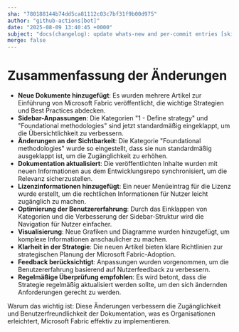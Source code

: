 ```yaml
---
sha: "780188144b74dd5ca81112c03c7bf31f9b00d975"
author: "github-actions[bot]"
date: "2025-08-09 13:40:45 +0000"
subject: "docs(changelog): update whats-new and per-commit entries [skip ci]"
merge: false
---
```


# Zusammenfassung der Änderungen

- **Neue Dokumente hinzugefügt**: Es wurden mehrere Artikel zur Einführung von Microsoft Fabric veröffentlicht, die wichtige Strategien und Best Practices abdecken.
- **Sidebar-Anpassungen**: Die Kategorien "1 - Define strategy" und "Foundational methodologies" sind jetzt standardmäßig eingeklappt, um die Übersichtlichkeit zu verbessern.
- **Änderungen an der Sichtbarkeit**: Die Kategorie "Foundational methodologies" wurde so eingestellt, dass sie nun standardmäßig ausgeklappt ist, um die Zugänglichkeit zu erhöhen.
- **Dokumentation aktualisiert**: Die veröffentlichten Inhalte wurden mit neuen Informationen aus dem Entwicklungsrepo synchronisiert, um die Relevanz sicherzustellen.
- **Lizenzinformationen hinzugefügt**: Ein neuer Menüeintrag für die Lizenz wurde erstellt, um die rechtlichen Informationen für Nutzer leicht zugänglich zu machen.
- **Optimierung der Benutzererfahrung**: Durch das Einklappen von Kategorien und die Verbesserung der Sidebar-Struktur wird die Navigation für Nutzer einfacher.
- **Visualisierung**: Neue Grafiken und Diagramme wurden hinzugefügt, um komplexe Informationen anschaulicher zu machen.
- **Klarheit in der Strategie**: Die neuen Artikel bieten klare Richtlinien zur strategischen Planung der Microsoft Fabric-Adoption.
- **Feedback berücksichtigt**: Anpassungen wurden vorgenommen, um die Benutzererfahrung basierend auf Nutzerfeedback zu verbessern.
- **Regelmäßige Überprüfung empfohlen**: Es wird betont, dass die Strategie regelmäßig aktualisiert werden sollte, um den sich ändernden Anforderungen gerecht zu werden.

Warum das wichtig ist: Diese Änderungen verbessern die Zugänglichkeit und Benutzerfreundlichkeit der Dokumentation, was es Organisationen erleichtert, Microsoft Fabric effektiv zu implementieren.

